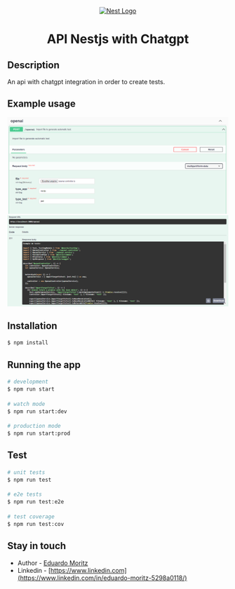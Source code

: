 <p align="center">
  <a href="http://nestjs.com/" target="blank"><img src="https://nestjs.com/img/logo-small.svg" width="200" alt="Nest Logo" /></a>
</p>

[circleci-image]: https://img.shields.io/circleci/build/github/nestjs/nest/master?token=abc123def456
[circleci-url]: https://circleci.com/gh/nestjs/nest


<h1 align="center">API Nestjs with Chatgpt</h1>
<!-- <p align="center">
<a href="https://www.npmjs.com/~nestjscore" target="_blank"><img src="https://img.shields.io/npm/v/@nestjs/core.svg" alt="NPM Version" /></a>
</p> -->


## Description

An api with chatgpt integration in order to create tests.

## Example usage

<p align="center">
  <img alt="Github Explore" title="Github Explore" src=".github/example-parameters.png" width="800">
  <img alt="Github Explore" title="Github Explore" src=".github/example-result.png" width="800">
</p>

## Installation

```bash
$ npm install
```

## Running the app

```bash
# development
$ npm run start

# watch mode
$ npm run start:dev

# production mode
$ npm run start:prod
```

## Test

```bash
# unit tests
$ npm run test

# e2e tests
$ npm run test:e2e

# test coverage
$ npm run test:cov
```


## Stay in touch

- Author - [Eduardo Moritz](https://kamilmysliwiec.com)
- Linkedin - [https://www.linkedin.com](https://www.linkedin.com/in/eduardo-moritz-5298a0118/)

